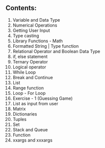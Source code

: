 ## Contents:

1. Variable and Data Type
2. Numerical Operations
3. Getting User Input
4. Type casting
5. Library Functions - Math
6. Formatted String | Type function
7. Relational Operator and Boolean Data Type
8. if, else statement
9. Ternary Operator
10. Logical operator
11. While Loop
12. Break and Continue
13. List
14. Range function
15. Loop - For Loop
16. Exercise - 1 (Guessing Game)
17. List as input from user
18. Matrix
19. Dictionaries
20. Tuples
21. Set
22. Stack and Queue
23. Function
24. xxargs and xxxargs